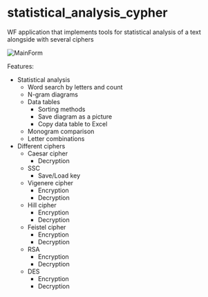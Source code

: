 # statistical_analysis_cypher
WF application that implements tools for statistical analysis of a text alongside with several ciphers

![MainForm](https://raw.githubusercontent.com/lion223/statistic_analysis_cypher/master/MainForm.jpg)

Features:
+ Statistical analysis 
	+ Word search by letters and count
	+ N-gram diagrams
	+ Data tables
		+ Sorting methods
		+ Save diagram as a picture
		+ Copy data table to Excel
	+ Monogram comparison
	+ Letter combinations
+ Different ciphers
	+ Caesar cipher
		+ Decryption
	+ SSC
		+ Save/Load key 
	+ Vigenere cipher
		+ Encryption
		+ Decryption
	+ Hill cipher
		+ Encryption
		+ Decryption
	+ Feistel cipher
		+ Encryption
		+ Decryption
	+ RSA
		+ Encryption
		+ Decryption
	+ DES
		+ Encryption
		+ Decryption